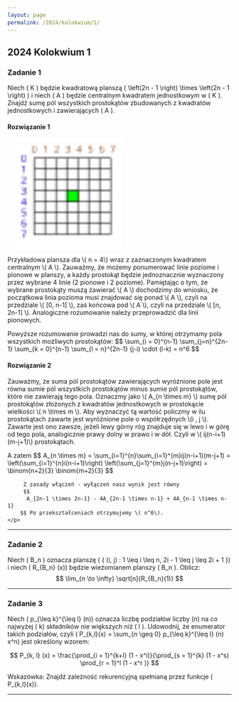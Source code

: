 ```yaml
---
layout: page
permalink: /2024/kolokwium/1/
---
```


## 2024 Kolokwium 1

### Zadanie 1

<div>

Niech \( K \) będzie kwadratową planszą \( \left(2n - 1 \right) \times \left(2n - 1 \right) \) i niech \( A \) będzie centralnym kwadratem jednostkowym w \( K \). Znajdź sumę pól wszystkich prostokątów zbudowanych z kwadratów jednostkowych i zawierających \( A \).

</div>

<div data-collapse>
  <h4 class="collapsible">Rozwiązanie 1</h4>
  <div class="solution">
    <p>
     <img style="height: 250px; vertical-align: text-top; margin-left: 10px"
     src="/images/2024_k1_solv.svg"
     alt="siatka 7x7 z ponumerowanymi liniami pionowymi i poziomymi oraz z zaznaczonym centralnym punktem">
    </p>
    <p>
        Przykładowa plansza dla \( n = 4\) wraz z zaznaczonym kwadratem centralnym \( A \). Zauważmy, że możemy ponumerować linie poziome i pionowe w planszy, a każdy prostokąt będzie jednoznacznie wyznaczony przez wybrane 4 linie (2 pionowe i 2 poziome). Pamiętając o tym, że wybrane prostokąty muszą zawierać \( A \) dochodzimy do wniosku, że początkowa linia pozioma musi znajdować się ponad \( A \), czyli na przedziale \( [0, n-1] \), zaś końcowa pod \( A \), czyli na przedziale \( [n, 2n-1] \). Analogiczne rozumowanie należy przeprowadzić dla linii pionowych. 
    </p>
    <p>
        Powyższe rozumowanie prowadzi nas do sumy, w której otrzymamy pola wszystkich możliwych prostokątów:
        $$
        \sum_{i = 0}^{n-1} \sum_{j=n}^{2n-1} \sum_{k = 0}^{n-1} \sum_{l = n}^{2n-1} (j-i) \cdot (l-k) = n^6
        $$
    </p>
  </div>
</div>

<div data-collapse>
  <h4 class="collapsible">Rozwiązanie 2</h4>
  <div class="solution">
    <p>
        Zauważmy, że suma pól prostokątów zawierających wyróżnione pole jest równa sumie pól wszystkich prostokątów minus sumie pól prostokątów, które nie zawierają tego pola. Oznaczmy jako  \( A_{n \times m} \) sumę pól prostokątów złożonych z kwadratów jednostkowych w prostokącie wielkości  \( n \times m \). Aby wyznaczyć tą wartość policzmy w ilu prostokątach zawarte jest wyróżnione pole o współrzędnych  \(i , j \). Zawarte jest ono zawsze, jeżeli lewy górny róg znajduje się w lewo i w górę od tego pola, analogicznie prawy dolny w prawo i w dół. Czyli w  \( ij(n-i+1)(m-j+1)\) prostokątach.
        </p>
        <p> A zatem 
        $$
         A_{n \times m} = \sum_{i=1}^{n}\sum_{i=1}^{m}ij(n-i+1)(m-j+1) = \left(\sum_{i=1}^{n}i(n-i+1)\right) \left(\sum_{j=1}^{m}j(n-j+1)\right) = \binom{n+2}{3} \binom{m+2}{3}
        $$

         Z zasady włączeń - wyłączeń nasz wynik jest równy 
         $$
          A_{2n-1 \times 2n-1} - 4A_{2n-1 \times n-1} + 4A_{n-1 \times n-1}
        $$ Po przekształceniach otrzymujemy \( n^6\).
    </p>
  </div>
</div>

---

### Zadanie 2

<div>

Niech \( B_n \) oznacza planszę \( \{ (i, j) : 1 \leq i \leq n, 2i - 1 \leq j \leq 2i + 1 \}\) i niech \( R_{B_n} (x)\) będzie wieżomianem planszy \( B_n \). Oblicz:
$$
\lim_{n \to \infty} \sqrt[n]{R_{B_n}(1)}
$$

</div>

---

### Zadanie 3

<div>

Niech \( p_{\leq k}^{\leq l} (n)\) oznacza liczbę podziałów liczby \(n\) na co najwyżej \( k\) składników nie większych niż \( l \). Udowodnij, że enumerator takich podziałów, czyli \( P_{k,l}(x) = \sum_{n \geq 0} p_{\leq k}^{\leq l} (n) x^n\) jest określony wzorem:

$$
P_{k, l} (x) = \frac{\prod_{i = 1}^{k+l} (1 - x^i)}{\prod_{s = 1}^{k} (1 - x^s) \prod_{r = 1}^l (1 - x^r )}
$$

Wskazówka: Znajdź zależność rekurencyjną spełnianą przez funkcje \( P_{k,l}(x)\).


</div>

---